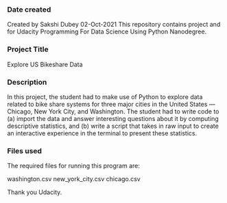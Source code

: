 ### Date created
Created by Sakshi Dubey 02-Oct-2021
This repository contains project and for Udacity Programming For Data Science Using Python Nanodegree.

### Project Title
Explore US Bikeshare Data

### Description
In this project, the student had to make use of Python to explore data related to bike share systems for three major cities in the United States — Chicago, New York City, and Washington. The student had to write code to (a) import the data and answer interesting questions about it by computing descriptive statistics, and (b) write a script that takes in raw input to create an interactive experience in the terminal to present these statistics.

### Files used
The required files for running this program are:

washington.csv
new_york_city.csv
chicago.csv

Thank you Udacity.

